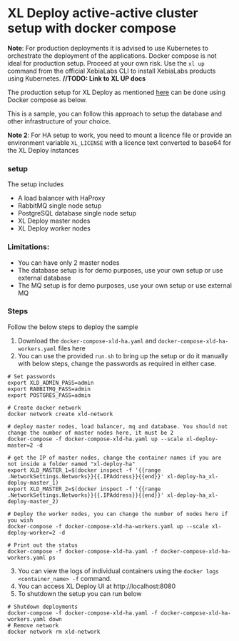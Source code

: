 # XL Deploy active-active cluster setup with docker compose

**Note**: For production deployments it is advised to use Kubernetes to orchestrate the deployment of the applications. Docker compose is not ideal for production setup. Proceed at your own risk. Use the `xl up` command from the official XebiaLabs CLI to install XebiaLabs products using Kubernetes. **//TODO: Link to XL UP docs**

The production setup for XL Deploy as mentioned [here](https://docs.xebialabs.com/v.9.0/xl-deploy/how-to/set-up-xl-deploy-in-production/) can be done using Docker compose as below.

This is a sample, you can follow this approach to setup the database and other infrastructure of your choice.

**Note 2**: For HA setup to work, you need to mount a licence file or provide an environment variable `XL_LICENSE` with a licence text converted to base64 for the XL Deploy instances

### setup

The setup includes

- A load balancer with HaProxy
- RabbitMQ single node setup
- PostgreSQL database single node setup
- XL Deploy master nodes
- XL Deploy worker nodes

### Limitations:

- You can have only 2 master nodes
- The database setup is for demo purposes, use your own setup or use external database
- The MQ setup is for demo purposes, use your own setup or use external MQ

### Steps

Follow the below steps to deploy the sample

1. Download the `docker-compose-xld-ha.yaml` and `docker-compose-xld-ha-workers.yaml` files here
2. You can use the provided `run.sh` to bring up the setup or do it manually with below steps, change the passwords as required in either case.

```shell
# Set passwords
export XLD_ADMIN_PASS=admin
export RABBITMQ_PASS=admin
export POSTGRES_PASS=admin

# Create docker network
docker network create xld-network

# deploy master nodes, load balancer, mq and database. You should not change the number of master nodes here, it must be 2
docker-compose -f docker-compose-xld-ha.yaml up --scale xl-deploy-master=2 -d

# get the IP of master nodes, change the container names if you are not inside a folder named "xl-deploy-ha"
export XLD_MASTER_1=$(docker inspect -f '{{range .NetworkSettings.Networks}}{{.IPAddress}}{{end}}' xl-deploy-ha_xl-deploy-master_1)
export XLD_MASTER_2=$(docker inspect -f '{{range .NetworkSettings.Networks}}{{.IPAddress}}{{end}}' xl-deploy-ha_xl-deploy-master_2)

# Deploy the worker nodes, you can change the number of nodes here if you wish
docker-compose -f docker-compose-xld-ha-workers.yaml up --scale xl-deploy-worker=2 -d

# Print out the status
docker-compose -f docker-compose-xld-ha.yaml -f docker-compose-xld-ha-workers.yaml ps
```

3. You can view the logs of individual containers using the `docker logs <container_name> -f` command.
4. You can access XL Deploy UI at http://localhost:8080
5. To shutdown the setup you can run below

```shell
# Shutdown deployments
docker-compose -f docker-compose-xld-ha.yaml -f docker-compose-xld-ha-workers.yaml down
# Remove network
docker network rm xld-network
```
